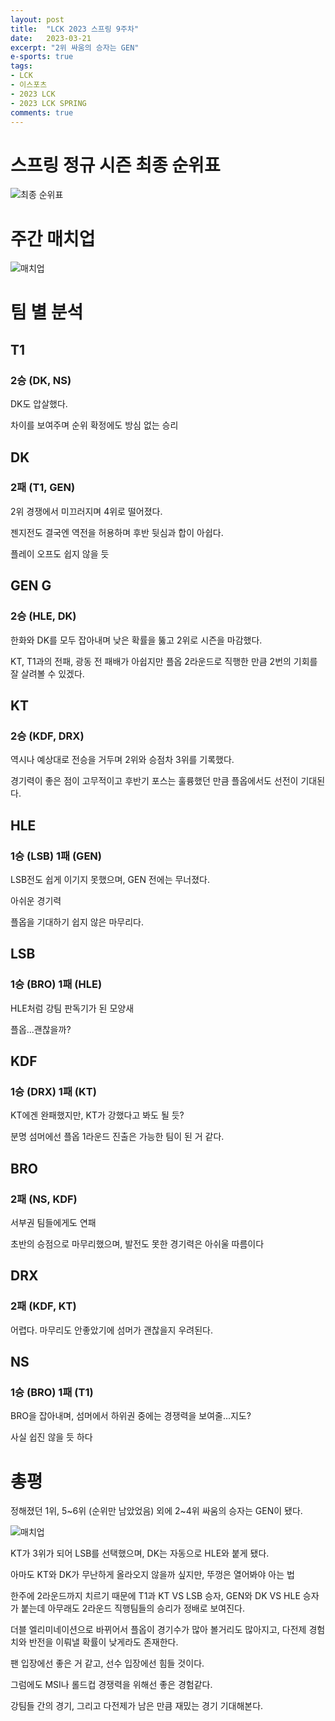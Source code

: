 ```yaml
---
layout: post
title:  "LCK 2023 스프링 9주차"
date:   2023-03-21
excerpt: "2위 싸움의 승자는 GEN"
e-sports: true
tags:
- LCK
- 이스포츠
- 2023 LCK
- 2023 LCK SPRING
comments: true
---
```


# 스프링 정규 시즌 최종 순위표

![최종 순위표](../img/2023/lck/spring_final_rank.png)

# 주간 매치업

![매치업](../img/2023/lck/spring_week9_matchup.png)

# 팀 별 분석

## T1

### 2승 (DK, NS)

DK도 압살했다.

차이를 보여주며 순위 확정에도 방심 없는 승리

## DK

### 2패 (T1, GEN)

2위 경쟁에서 미끄러지며 4위로 떨어졌다.

젠지전도 결국엔 역전을 허용하며 후반 뒷심과 합이 아쉽다.

플레이 오프도 쉽지 않을 듯

## GEN G

### 2승 (HLE, DK)

한화와 DK를 모두 잡아내며 낮은 확률을 뚫고 2위로 시즌을 마감했다.

KT, T1과의 전패, 광동 전 패배가 아쉽지만 플옵 2라운드로 직행한 만큼 2번의 기회를 잘 살려볼 수 있겠다.

## KT

### 2승 (KDF, DRX)

역시나 예상대로 전승을 거두며 2위와 승점차 3위를 기록했다.

경기력이 좋은 점이 고무적이고 후반기 포스는 훌륭했던 만큼 플옵에서도 선전이 기대된다.

## HLE

### 1승 (LSB) 1패 (GEN)

LSB전도 쉽게 이기지 못했으며, GEN 전에는 무너졌다.

아쉬운 경기력

플옵을 기대하기 쉽지 않은 마무리다.

## LSB

### 1승 (BRO) 1패 (HLE)

HLE처럼 강팀 판독기가 된 모양새

플옵...괜찮을까?

## KDF

### 1승 (DRX) 1패 (KT)

KT에겐 완패했지만, KT가 강했다고 봐도 될 듯?

분명 섬머에선 플옵 1라운드 진출은 가능한 팀이 된 거 같다.

## BRO

### 2패 (NS, KDF)

서부권 팀들에게도 연패

초반의 승점으로 마무리했으며, 발전도 못한 경기력은 아쉬울 따름이다

## DRX

### 2패 (KDF, KT)

어렵다. 마무리도 안좋았기에 섬머가 괜찮을지 우려된다.

## NS

### 1승 (BRO) 1패 (T1)

BRO을 잡아내며, 섬머에서 하위권 중에는 경쟁력을 보여줄...지도?

사실 쉽진 않을 듯 하다

# 총평

정해졌던 1위, 5~6위 (순위만 남았었음) 외에 2~4위 싸움의 승자는 GEN이 됐다.

![매치업](../img/2023/lck/spring_playoff_week1.png)

KT가 3위가 되어 LSB를 선택했으며, DK는 자동으로 HLE와 붙게 됐다.

아마도 KT와 DK가 무난하게 올라오지 않을까 싶지만, 뚜껑은 열어봐야 아는 법

한주에 2라운드까지 치르기 때문에 T1과 KT VS LSB 승자, GEN와 DK VS HLE 승자가 붙는데 아무래도 2라운드 직행팀들의 승리가 정배로 보여진다.

더블 엘리미네이션으로 바뀌어서 플옵이 경기수가 많아 볼거리도 많아지고, 다전제 경험치와 반전을 이뤄낼 확률이 낮게라도 존재한다.

팬 입장에선 좋은 거 같고, 선수 입장에선 힘들 것이다.

그럼에도 MSI나 롤드컵 경쟁력을 위해선 좋은 경험같다.

강팀들 간의 경기, 그리고 다전제가 남은 만큼 재밌는 경기 기대해본다.